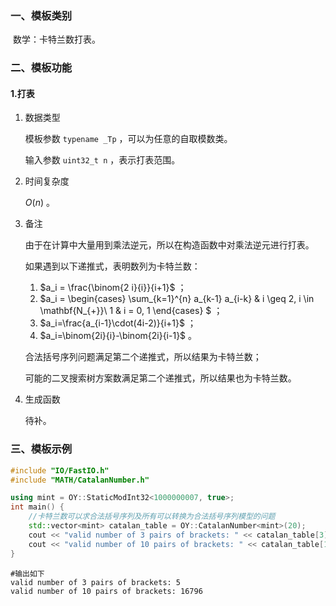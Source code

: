 ### 一、模板类别

​	数学：卡特兰数打表。

### 二、模板功能

#### 1.打表

1. 数据类型

   模板参数 `typename _Tp` ，可以为任意的自取模数类。

   输入参数 `uint32_t n` ，表示打表范围。

2. 时间复杂度

   $O(n)$ 。

3. 备注

   由于在计算中大量用到乘法逆元，所以在构造函数中对乘法逆元进行打表。

   如果遇到以下递推式，表明数列为卡特兰数：
   
   1. $a_i = \frac{\binom{2 i}{i}}{i+1}$ ；
   2. $a_i = \begin{cases} \sum_{k=1}^{n} a_{k-1} a_{i-k} & i \geq 2, i \in \mathbf{N_{+}}\\ 1 & i = 0, 1 \end{cases} $ ；
   3. $a_i=\frac{a_{i-1}\cdot(4i-2)}{i+1}$ ；
   4. $a_i=\binom{2i}{i}-\binom{2i}{i-1}$ 。
   
   合法括号序列问题满足第二个递推式，所以结果为卡特兰数；
   
   可能的二叉搜索树方案数满足第二个递推式，所以结果也为卡特兰数。

4. 生成函数

   待补。

### 三、模板示例

```c++
#include "IO/FastIO.h"
#include "MATH/CatalanNumber.h"

using mint = OY::StaticModInt32<1000000007, true>;
int main() {
    //卡特兰数可以求合法括号序列及所有可以转换为合法括号序列模型的问题
    std::vector<mint> catalan_table = OY::CatalanNumber<mint>(20);
    cout << "valid number of 3 pairs of brackets: " << catalan_table[3] << endl;
    cout << "valid number of 10 pairs of brackets: " << catalan_table[10] << endl;
}
```

```
#输出如下
valid number of 3 pairs of brackets: 5
valid number of 10 pairs of brackets: 16796

```


